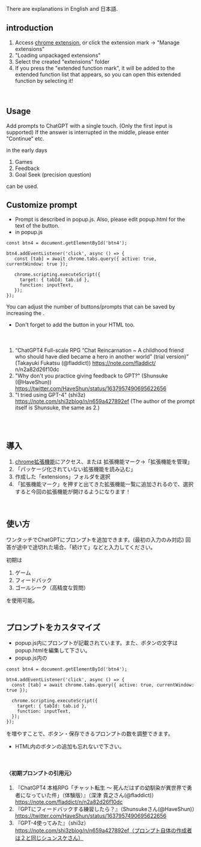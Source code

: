 There are explanations in English and 日本語.

## introduction
1. Access [chrome extension](chrome://extensions/), or click the extension mark → "Manage extensions"
2. "Loading unpackaged extensions"
3. Select the created "extensions" folder
4. If you press the "extended function mark", it will be added to the extended function list that appears, so you can open this extended function by selecting it!
<br>

## Usage
Add prompts to ChatGPT with a single touch. (Only the first input is supported)
If the answer is interrupted in the middle, please enter "Continue" etc.

in the early days
1. Games
2. Feedback
3. Goal Seek (precision question)

can be used.
<br>

## Customize prompt
- Prompt is described in popup.js. Also, please edit popup.html for the text of the button.
- in popup.js
```
const btn4 = document.getElementById('btn4');

btn4.addEventListener('click', async () => {
   const [tab] = await chrome.tabs.query({ active: true, currentWindow: true });

   chrome.scripting.executeScript({
     target: { tabId: tab.id },
     function: inputText,
   });
});
```
You can adjust the number of buttons/prompts that can be saved by increasing the .
- Don't forget to add the button in your HTML too.  
<br>

#### <source of initial prompt>
1. “ChatGPT4 Full-scale RPG “Chat Reincarnation ~ A childhood friend who should have died became a hero in another world” (trial version)” (Takayuki Fukatsu (@fladdict)) https://note.com/fladdict/ n/n2a82d26f10dc
2. "Why don't you practice giving feedback to GPT?" (Shunsuke (@HaveShun)) https://twitter.com/HaveShun/status/1637957490695622656
3. "I tried using GPT-4" (shi3z) https://note.com/shi3zblog/n/n659a427892ef (The author of the prompt itself is Shunsuke, the same as 2.)  
<br>
<br>

## 導入
1. [chrome拡張機能](chrome://extensions/)にアクセス、または 拡張機能マーク→「拡張機能を管理」
2. 「パッケージ化されていない拡張機能を読み込む」
3. 作成した「extensions」フォルダを選択
4. 「拡張機能マーク」を押すと出てきた拡張機能一覧に追加されるので、選択すると今回の拡張機能が開けるようになります！  
<br>

## 使い方
ワンタッチでChatGPTにプロンプトを追加できます。(最初の入力のみ対応)
回答が途中で途切れた場合、「続けて」などと入力してください。

初期は
1. ゲーム
2. フィードバック
3. ゴールシーク（高精度な質問）

を使用可能。  
<br>

## プロンプトをカスタマイズ
- popup.js内にプロンプトが記載されています。また、ボタンの文字はpopup.htmlを編集して下さい。
- popup.js内の
```
const btn4 = document.getElementById('btn4');

btn4.addEventListener('click', async () => {
  const [tab] = await chrome.tabs.query({ active: true, currentWindow: true });

  chrome.scripting.executeScript({
    target: { tabId: tab.id },
    function: inputText,
  });
});
```
を増やすことで、ボタン・保存できるプロンプトの数を調整できます。
- HTML内のボタンの追加も忘れないで下さい。  
<br>

#### 〈初期プロンプトの引用元〉
1. 『ChatGPT4 本格RPG「チャット転生 〜 死んだはずの幼馴染が異世界で勇者になっていた件」（体験版）』（深津 貴之さん(@fladdict)）https://note.com/fladdict/n/n2a82d26f10dc
2. 『GPTにフィードバックする練習したら？』（Shunsukeさん(@HaveShun)）https://twitter.com/HaveShun/status/1637957490695622656
3. 『GPT-4使ってみた』（shi3z）https://note.com/shi3zblog/n/n659a427892ef（プロンプト自体の作成者は２と同じシュンスケさん）